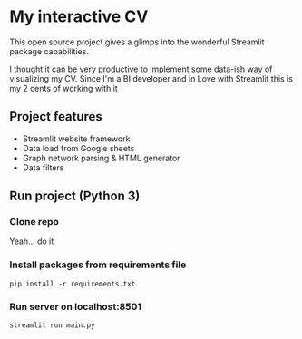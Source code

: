 # My interactive CV
This open source project gives a glimps into the wonderful Streamlit package capabilities.

I thought it can be very productive to implement some data-ish way of visualizing my CV. Since I'm a BI developer and in Love with Streamlit this is my 2 cents of working with it

## Project features
- Streamlit website framework
- Data load from Google sheets
- Graph network parsing & HTML generator
- Data filters

## Run project (Python 3)
### Clone repo
Yeah... do it
### Install packages from requirements file
```pip install -r requirements.txt```
### Run server on localhost:8501
```streamlit run main.py```

